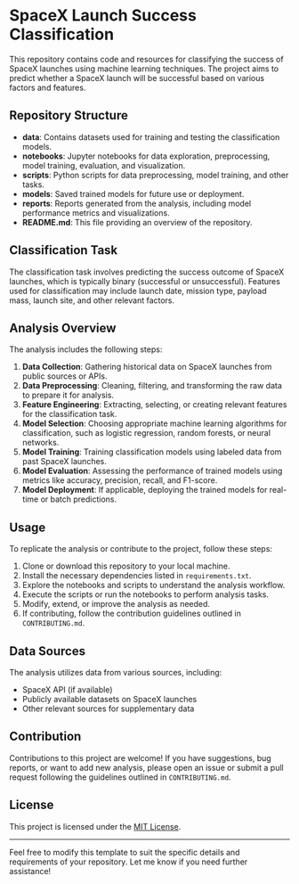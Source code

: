 
# SpaceX Launch Success Classification

This repository contains code and resources for classifying the success of SpaceX launches using machine learning techniques. The project aims to predict whether a SpaceX launch will be successful based on various factors and features.

## Repository Structure

- **data**: Contains datasets used for training and testing the classification models.
- **notebooks**: Jupyter notebooks for data exploration, preprocessing, model training, evaluation, and visualization.
- **scripts**: Python scripts for data preprocessing, model training, and other tasks.
- **models**: Saved trained models for future use or deployment.
- **reports**: Reports generated from the analysis, including model performance metrics and visualizations.
- **README.md**: This file providing an overview of the repository.

## Classification Task

The classification task involves predicting the success outcome of SpaceX launches, which is typically binary (successful or unsuccessful). Features used for classification may include launch date, mission type, payload mass, launch site, and other relevant factors.

## Analysis Overview

The analysis includes the following steps:

1. **Data Collection**: Gathering historical data on SpaceX launches from public sources or APIs.
2. **Data Preprocessing**: Cleaning, filtering, and transforming the raw data to prepare it for analysis.
3. **Feature Engineering**: Extracting, selecting, or creating relevant features for the classification task.
4. **Model Selection**: Choosing appropriate machine learning algorithms for classification, such as logistic regression, random forests, or neural networks.
5. **Model Training**: Training classification models using labeled data from past SpaceX launches.
6. **Model Evaluation**: Assessing the performance of trained models using metrics like accuracy, precision, recall, and F1-score.
7. **Model Deployment**: If applicable, deploying the trained models for real-time or batch predictions.

## Usage

To replicate the analysis or contribute to the project, follow these steps:

1. Clone or download this repository to your local machine.
2. Install the necessary dependencies listed in `requirements.txt`.
3. Explore the notebooks and scripts to understand the analysis workflow.
4. Execute the scripts or run the notebooks to perform analysis tasks.
5. Modify, extend, or improve the analysis as needed.
6. If contributing, follow the contribution guidelines outlined in `CONTRIBUTING.md`.

## Data Sources

The analysis utilizes data from various sources, including:

- SpaceX API (if available)
- Publicly available datasets on SpaceX launches
- Other relevant sources for supplementary data

## Contribution

Contributions to this project are welcome! If you have suggestions, bug reports, or want to add new analysis, please open an issue or submit a pull request following the guidelines outlined in `CONTRIBUTING.md`.

## License

This project is licensed under the [MIT License](LICENSE).

---

Feel free to modify this template to suit the specific details and requirements of your repository. Let me know if you need further assistance!
